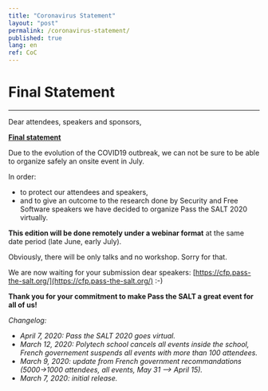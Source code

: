 ```yaml
---
title: "Coronavirus Statement"
layout: "post"
permalink: /coronavirus-statement/
published: true
lang: en
ref: CoC
---
```

# Final Statement

---

Dear attendees, speakers and sponsors,

<b><u>Final statement</u></b>

Due to the evolution of the COVID19 outbreak, we can not be sure to be able to organize safely an onsite event in July.

In order:
* to protect our attendees and speakers,
* and to give an outcome to the research done by Security and Free Software speakers
we have decided to organize Pass the SALT 2020 virtually. 

**This edition will be done remotely under a webinar format** at the same date period (late June, early July).

Obviously, there will be only talks and no workshop. Sorry for that.

We are now waiting for your submission dear speakers: [https://cfp.pass-the-salt.org/](https://cfp.pass-the-salt.org/) :-)

<b>Thank you for your commitment to make Pass the SALT a great event for all of us!</b>

_Changelog:_
* _April 7, 2020: Pass the SALT 2020 goes virtual._
* _March 12, 2020: Polytech school cancels all events inside the school, French governement suspends all events with more than 100 attendees._
* _March 9, 2020: update from French government recommandations (5000->1000 attendees, all events, May 31 --> April 15)._
* _March 7, 2020: initial release._